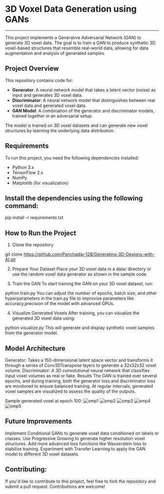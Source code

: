 # 3D Voxel Data Generation using GANs
--------------------------------------

This project implements a Generative Adversarial Network (GAN) to generate 3D voxel data. The goal is to train a GAN to produce synthetic 3D voxel-based structures that resemble real-world data, allowing for data augmentation and analysis of generated samples.

## Project Overview

This repository contains code for:

- **Generator**: A neural network model that takes a latent vector (noise) as input and generates 3D voxel data.
- **Discriminator**: A neural network model that distinguishes between real voxel data and generated voxel data.
- **GAN Model**: A combination of the generator and discriminator models, trained together in an adversarial setup.

The model is trained on 3D voxel datasets and can generate new voxel structures by learning the underlying data distribution.


## Requirements

To run this project, you need the following dependencies installed:

- Python 3.x
- TensorFlow 2.x
- NumPy
- Matplotlib (for visualization)

## Install the dependencies using the following command:

pip install -r requirements.txt

## How to Run the Project
1. Clone the repository

git clone https://github.com/Panchadip-128/Generating-3D-Designs-with-AI.git


2. Prepare Your Dataset
Place your 3D voxel data in a data/ directory or use the random voxel data generator as shown in the sample code.

3. Train the GAN
To start training the GAN on your 3D voxel dataset, run:

python train.py
You can adjust the number of epochs, batch size, and other hyperparameters in the train.py file to improvise parameters like accuracy,precision of the model with advanced GPUs.

4. Visualize Generated Voxels
After training, you can visualize the generated 3D voxel data using:

python visualize.py
This will generate and display synthetic voxel samples from the generator model.

## Model Architecture
Generator: Takes a 150-dimensional latent space vector and transforms it through a series of Conv3DTranspose layers to generate a 32x32x32 voxel volume.
Discriminator: A 3D convolutional neural network that classifies input voxel volumes as real or fake.
Results
The GAN is trained over several epochs, and during training, both the generator loss and discriminator loss are monitored to ensure balanced training. At regular intervals, generated voxel samples are visualized to assess the quality of the outputs.

Sample generated voxel at epoch 100:
![smp1](https://github.com/user-attachments/assets/915a48cd-9065-47b0-b411-b2ddaecfb761)
![smp2](https://github.com/user-attachments/assets/70a5e97b-6386-4442-939b-8dd292bca64d)
![smp3](https://github.com/user-attachments/assets/19e8c32f-0964-4aba-9137-04a659e087fb)
![smp4](https://github.com/user-attachments/assets/ae853ddd-06a0-487c-83bc-2c331d33e123)
![smp5](https://github.com/user-attachments/assets/bc5d88e3-72f0-48ae-9031-eacedfa9b183)



## Future Improvements
Implement Conditional GANs to generate voxel data conditioned on labels or classes.
Use Progressive Growing to generate higher resolution voxel structures.
Add more advanced loss functions like Wasserstein loss to stabilize training.
Experiment with Transfer Learning to apply the GAN model to different 3D voxel datasets.

## Contributing:
If you'd like to contribute to this project, feel free to fork the repository and submit a pull request. Contributions are welcome!



